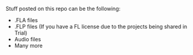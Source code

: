 Stuff posted on this repo can be the following:
- .FLA files
- .FLP files (If you have a FL license due to the projects being shared in Trial)
- Audio files
- Many more
